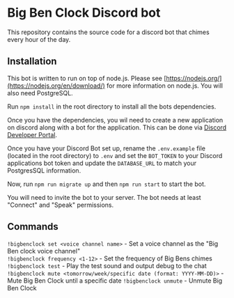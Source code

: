 # Big Ben Clock Discord bot
This repository contains the source code for a discord bot that chimes every hour of the day.

## Installation
This bot is written to run on top of node.js. Please see [https://nodejs.org/](https://nodejs.org/en/download/) for more information on node.js. You will also need PostgreSQL.

Run `npm install` in the root directory to install all the bots dependencies.

Once you have the dependencies, you wil need to create a new application on discord along with a bot for the application. This can be done via [Discord Developer Portal](https://discordapp.com/developers/).

Once you have your Discord Bot set up, rename the `.env.example` file (located in the root directory) to `.env` and set the `BOT_TOKEN` to your Discord applications bot token and update the `DATABASE_URL` to match your PostgresSQL information.

Now, run `npm run migrate up` and then `npm run start` to start the bot.

You will need to invite the bot to your server. The bot needs at least "Connect" and "Speak" permissions.

## Commands
`!bigbenclock set <voice channel name>` - Set a voice channel as the "Big Ben clock voice channel"  
`!bigbenclock frequency <1-12>` - Set the frequency of Big Bens chimes
`!bigbenclock test` - Play the test sound and output debug to the chat
`!bigbenclock mute <tomorrow/week/specific date (format: YYYY-MM-DD)>` - Mute Big Ben Clock until a specific date
`!bigbenclock unmute` - Unmute Big Ben Clock